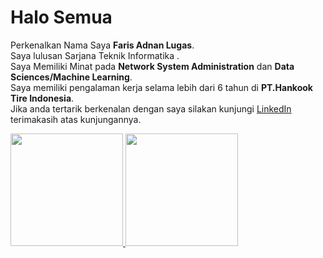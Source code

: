 # Halo  Semua
Perkenalkan Nama Saya **Faris Adnan Lugas**.\
Saya lulusan Sarjana Teknik Informatika .\
Saya Memiliki Minat pada **Network System Administration** dan **Data Sciences/Machine Learning**.\
Saya memiliki pengalaman kerja selama lebih dari 6 tahun di **PT.Hankook Tire Indonesia**.\
Jika anda tertarik berkenalan dengan saya silakan kunjungi [LinkedIn](https://www.linkedin.com/in/faris-adnan-lugas-7835b31a3/) terimakasih atas kunjungannya.

<p align="left">
<a href="https://github.com/FarisAdnanLugas">
  <img height="180em" src="https://github-readme-stats-eight-theta.vercel.app/api?username=FarisAdnanLugas&show_icons=true&theme=algolia&include_all_commits=true&count_private=true"/>
  <img height="180em" src="https://github-readme-stats-eight-theta.vercel.app/api/top-langs/?username=FarisAdnanLugas&layout=compact&langs_count=8&theme=algolia"/>
</a>
</p>
